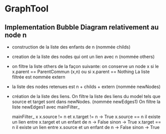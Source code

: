 # GraphTool

## Implementation Bubble Diagram relativement au node n

  * construction de la liste des enfants de n (nommée childs)
  * creation de la liste des nodes qui ont un lien avec n (nommée others)
  * on filtre la liste others de la façon suivante:
      on conserve un node x si le x.parent == ParentCommun (x,n) ou si x.parent == Nothing
      La liste filtrée est nommée extern

  * la liste des nodes retenues est n + childs + extern (nommée newNodes)

  * création de la liste des liens.
    On filtre la liste des liens du model tels que source et target sont dans newNodes. (nommée newEdges1)
    On filtre la liste newEdges1 avec mainFilter_

      mainFilter_ x
        x.source != n et x.target != n -> True
        x.source == n
          il existe un lien entre x.target et un enfant de n -> False
          sinon -> True
        x.target == n
          il existe un lien entre x.source et un enfant de n -> False
          sinon -> True
